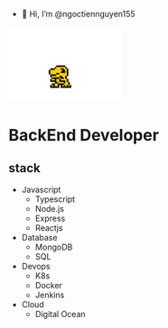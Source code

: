 - 👋 Hi, I’m @ngoctiennguyen155
<!-- - 👀 I’m interested in ...
- 🌱 I’m currently learning ...
- 💞️ I’m looking to collaborate on ...
- 📫 How to reach me ... -->

<!---
ngoctiennguyen155/ngoctiennguyen155 is a ✨ special ✨ repository because its `README.md` (this file) appears on your GitHub profile.
You can click the Preview link to take a look at your changes.
--->

<img src="https://github.com/ljlm0402/ljlm0402/blob/images/avatar.gif?raw=true" width="200px" alt="agumon" />

# BackEnd Developer
## stack
- Javascript
  - Typescript
  - Node.js
  - Express
  - Reactjs
- Database
  - MongoDB
  - SQL
- Devops
  - K8s
  - Docker
  - Jenkins
- Cloud
  - Digital Ocean
